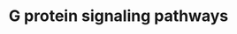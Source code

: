 ---
annotations:
- type: Pathway Ontology
  value: G protein mediated signaling pathway
authors:
- Nsalomonis
- MaintBot
- BruceConklin
- C.Redfern
- Thomas
- Christine Chichester
- L Dupuis
- Eweitz
description: 'G proteins, short for guanine nucleotide-binding proteins, are a family
  of proteins involved in second messenger cascades. G proteins are so called because
  they function as "molecular switches". They alternate from ''inactive'' guanosine
  diphosphate (GDP) to ''active'' guanosine triphosphate (GTP), which is a binding
  state, and which proceeds to regulate downstream cell processes.  Source: [[wikipedia:G_protein|Wikipedia]]'
last-edited: 2021-05-16
organisms:
- Rattus norvegicus
redirect_from:
- /index.php/Pathway:WP73
- /instance/WP73
schema-jsonld:
- '@context': https://schema.org/
  '@id': https://wikipathways.github.io/pathways/WP73.html
  '@type': Dataset
  creator:
    '@type': Organization
    name: WikiPathways
  description: 'G proteins, short for guanine nucleotide-binding proteins, are a family
    of proteins involved in second messenger cascades. G proteins are so called because
    they function as "molecular switches". They alternate from ''inactive'' guanosine
    diphosphate (GDP) to ''active'' guanosine triphosphate (GTP), which is a binding
    state, and which proceeds to regulate downstream cell processes.  Source: [[wikipedia:G_protein|Wikipedia]]'
  keywords:
  - Gna13
  - Adcy7
  - Gna12
  - Akap6
  - Hras
  - Pde4c
  - Akap12
  - Pde8a
  - Pde1c
  - Gnb5
  - Prkce
  - Akap5
  - Gnaz
  - Pde1a
  - Ppp3ca
  - Prkcg
  - Gnb3
  - GNAS
  - Gnai3
  - Adcy6
  - Kras
  - Pde4a
  - Akap11
  - Adcy2
  - Akap8
  - Pde4d
  - Ca2+
  - Gna15
  - Gngt2
  - Ppp3cc
  - Gnai1
  - Prkcd
  - Prkar2a
  - PRKACG
  - Gna14
  - Prkar1b
  - Plcb3
  - Gnai2
  - Gnb2
  - Adcy4
  - Prkd1
  - Adcy5
  - ADCY9
  - Gnao1
  - PRKAR1A
  - Gng3
  - Prkacb
  - Akap10
  - Pde8b
  - AKAP2
  - Gng11
  - Nras
  - DAG
  - Prkci
  - Gnal
  - Pde7b
  - Gng8
  - Akap7
  - Gng7
  - Prkch
  - Adcy1
  - Adcy3
  - Pde1b
  - Akap9
  - Prkcz
  - Gnaq
  - IP3
  - Slc9a1
  - Prkar2b
  - Arhgef1
  - Rhoa
  - Akap1
  - Akap3
  - Gng10
  - Gna11
  - Prkcb
  - Pde7a
  - GNG4
  - Prkaca
  - Prkcq
  - Akap4
  - Gng5
  - CALM1
  - Prkd3
  - cAMP
  - Gng13
  - Itpr1
  - Gng12
  - AKAP13
  - Gnb1
  - Pde4b
  - Rras
  - Prkca
  - Adcy8
  - Kcnj3
  - Gngt1
  license: CC0
  name: G protein signaling pathways
seo: CreativeWork
title: G protein signaling pathways
wpid: WP73
---